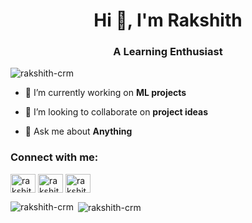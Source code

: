 <h1 align="center">Hi 👋, I'm Rakshith</h1>
<h3 align="center">A Learning Enthusiast</h3>

<p align="left"> <img src="https://komarev.com/ghpvc/?username=rakshith-crm&label=Profile%20views&color=0e75b6&style=flat" alt="rakshith-crm" /> </p>

- 🔭 I’m currently working on **ML projects**

- 👯 I’m looking to collaborate on **project ideas**

- 💬 Ask me about **Anything**

<h3 align="left">Connect with me:</h3>
<p align="left">
<a href="https://linkedin.com/in/rakshith-crm" target="blank"><img align="center" src="https://raw.githubusercontent.com/rahuldkjain/github-profile-readme-generator/master/src/images/icons/Social/linked-in-alt.svg" alt="rakshith-crm" height="30" width="40" /></a>
<a href="https://kaggle.com/rakshithcrm" target="blank"><img align="center" src="https://raw.githubusercontent.com/rahuldkjain/github-profile-readme-generator/master/src/images/icons/Social/kaggle.svg" alt="rakshithcrm" height="30" width="40" /></a>
<a href="https://www.leetcode.com/rakshithcrm" target="blank"><img align="center" src="https://raw.githubusercontent.com/rahuldkjain/github-profile-readme-generator/master/src/images/icons/Social/leet-code.svg" alt="rakshithcrm" height="30" width="40" /></a>
</p>

<p><img align="left" src="https://github-readme-stats.vercel.app/api/top-langs?username=rakshith-crm&show_icons=true&locale=en&layout=compact" alt="rakshith-crm" /></p>

<p>&nbsp;<img align="center" src="https://github-readme-stats.vercel.app/api?username=rakshith-crm&show_icons=true&locale=en" alt="rakshith-crm" /></p>
